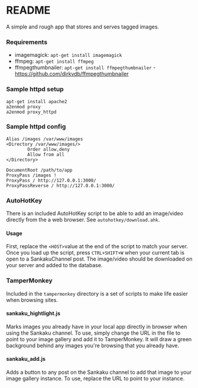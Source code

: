 # README
A simple and rough app that stores and serves tagged images.

### Requirements
- imagemagick: `apt-get install imagemagick`
- ffmpeg: `apt-get install ffmpeg`
- ffmpegthumbnailer: `apt-get install ffmpegthumbnailer` - https://github.com/dirkvdb/ffmpegthumbnailer

### Sample httpd setup
```
apt-get install apache2
a2enmod proxy
a2enmod proxy_httpd
```

### Sample httpd config
```
Alias /images /var/www/images
<Directory /var/www/images/>
        Order allow,deny
        Allow from all
</Directory>

DocumentRoot /path/to/app
ProxyPass /images !
ProxyPass / http://127.0.0.1:3000/
ProxyPassReverse / http://127.0.0.1:3000/
```

### AutoHotKey
There is an included AutoHotKey script to be able to add an image/video directly from the a web browser. See `autohotkey/download.ahk`.
#### Usage
First, replace the `<HOST>`value at the end of the script to match your server. Once you load up the script, press `CTRL+SHIFT+W` when your current tab is open to a SankakuChannel post. The image/video should be downloaded on your server and added to the database.

### TamperMonkey
Included in the `tampermonkey` directory is a set of scripts to make life easier when browsing sites.
#### sankaku_hightlight.js
Marks images you already have in your local app directly in browser when using the Sankaku channel. To use, simply change the URL in the file to point to your image gallery and add it to TamperMonkey. It will draw a green background behind any images you're browsing that you already have.
#### sankaku_add.js
Adds a button to any post on the Sankaku channel to add that image to your image gallery instance. To use, replace the URL to point to your instance.
